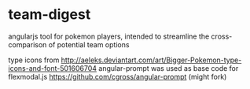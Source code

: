 # team-digest
angularjs tool for pokemon players, intended to streamline the cross-comparison of potential team options

type icons from http://aeleks.deviantart.com/art/Bigger-Pokemon-type-icons-and-font-501606704
angular-prompt was used as base code for flexmodal.js https://github.com/cgross/angular-prompt (might fork)
